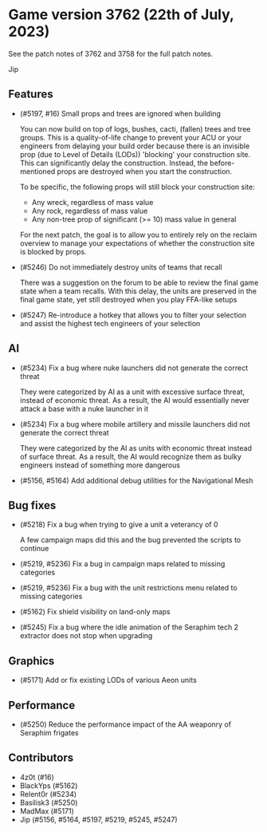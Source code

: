 # Game version 3762 (22th of July, 2023)

See the patch notes of 3762 and 3758 for the full patch notes.

Jip

## Features

- (#5197, #16) Small props and trees are ignored when building

  You can now build on top of logs, bushes, cacti, (fallen) trees and tree groups. This is a quality-of-life change to prevent your ACU or your engineers from delaying your build order because there is an invisible prop (due to Level of Details (LODs)) 'blocking' your construction site. This can significantly delay the construction. Instead, the before-mentioned props are destroyed when you start the construction.

  To be specific, the following props will still block your construction site:

  - Any wreck, regardless of mass value
  - Any rock, regardless of mass value
  - Any non-tree prop of significant (>= 10) mass value in general

  For the next patch, the goal is to allow you to entirely rely on the reclaim overview to manage your expectations of whether the construction site is blocked by props.

- (#5246) Do not immediately destroy units of teams that recall

  There was a suggestion on the forum to be able to review the final game state when a team recalls. With this delay, the units are preserved in the final game state, yet still destroyed when you play FFA-like setups

- (#5247) Re-introduce a hotkey that allows you to filter your selection and assist the highest tech engineers of your selection

## AI

- (#5234) Fix a bug where nuke launchers did not generate the correct threat

  They were categorized by AI as a unit with excessive surface threat, instead of economic threat. As a result, the AI would essentially never attack a base with a nuke launcher in it

- (#5234) Fix a bug where mobile artillery and missile launchers did not generate the correct threat

  They were categorized by the AI as units with economic threat instead of surface threat. As a result, the AI would recognize them as bulky engineers instead of something more dangerous

- (#5156, #5164) Add additional debug utilities for the Navigational Mesh

## Bug fixes

- (#5218) Fix a bug when trying to give a unit a veterancy of 0

  A few campaign maps did this and the bug prevented the scripts to continue

- (#5219, #5236) Fix a bug in campaign maps related to missing categories

- (#5219, #5236) Fix a bug with the unit restrictions menu related to missing categories

- (#5162) Fix shield visibility on land-only maps

- (#5245) Fix a bug where the idle animation of the Seraphim tech 2 extractor does not stop when upgrading

## Graphics

- (#5171) Add or fix existing LODs of various Aeon units

## Performance

- (#5250) Reduce the performance impact of the AA weaponry of Seraphim frigates

## Contributors

- 4z0t (#16)
- BlackYps (#5162)
- Relent0r (#5234)
- Basilisk3 (#5250)
- MadMax (#5171)
- Jip (#5156, #5164, #5197, #5219, #5245, #5247)
